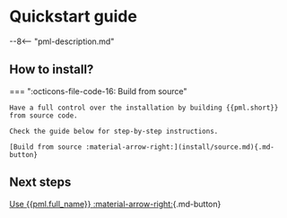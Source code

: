# Quickstart guide

--8<-- "pml-description.md"

## How to install?

=== ":octicons-file-code-16: Build from source"

    Have a full control over the installation by building {{pml.short}} from source code.

    Check the guide below for step-by-step instructions.

    [Build from source :material-arrow-right:](install/source.md){.md-button}

## Next steps

[Use {{pml.full_name}} :material-arrow-right:](install/usage.md){.md-button}


